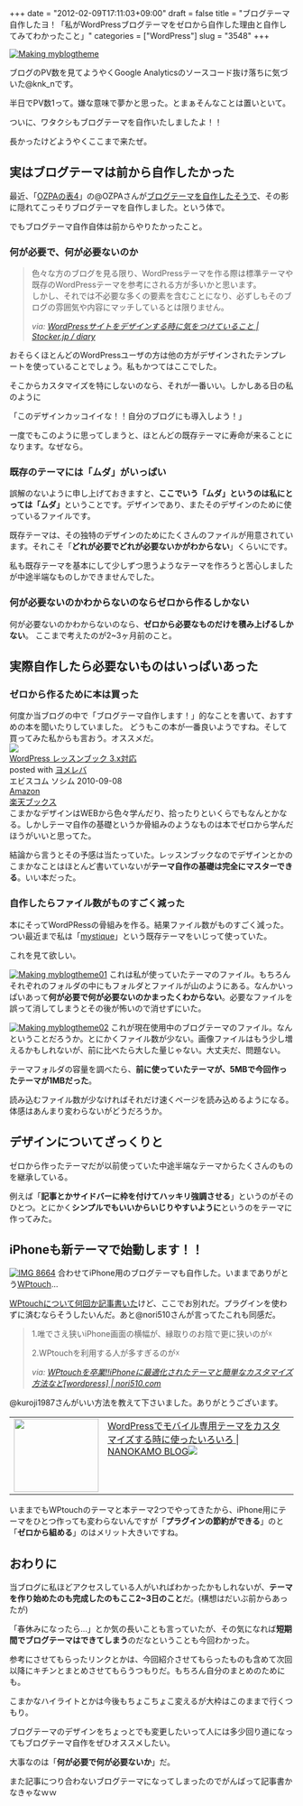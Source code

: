 +++
date = "2012-02-09T17:11:03+09:00"
draft = false
title = "ブログテーマ自作したヨ！「私がWordPressブログテーマをゼロから自作した理由と自作してみてわかったこと」"
categories = ["WordPress"]
slug = "3548"
+++

<a href="http://knk-n.com/images/2012/02/making_myblogtheme.png" title="Making myblogtheme"><img src="http://knk-n.com/images/2012/02/making_myblogtheme.png" alt="Making myblogtheme" title="making_myblogtheme.png" /></a>

ブログのPV数を見てようやくGoogle Analyticsのソースコード抜け落ちに気づいた@knk_nです。

半日でPV数1って。嫌な意味で夢かと思った。とまぁそんなことは置いといて。

ついに、ワタクシもブログテーマを自作いたしましたよ！！

長かったけどようやくここまで来たぜ。<!--more--><h2>実はブログテーマは前から自作したかった</h2>
最近、「<a href="http://ozpa-h4.com" target="_blank">OZPAの表4</a>」の@OZPAさんが<a href="http://ozpa-h4.com/2012/01/12/blog_new_theme_tsukareta/" target="_blank">ブログテーマを自作したそうで</a>、その影に隠れてこっそりブログテーマを自作しました。という体で。

でもブログテーマ自作自体は前からやりたかったこと。

<h3>何が必要で、何が必要ないのか</h3>
<blockquote cite="http://stocker.jp/diary/wordpress-site-design/" title="WordPressサイトをデザインする時に気をつけていること | Stocker.jp / diary">
<p>色々な方のブログを見る限り、WordPressテーマを作る際は標準テーマや既存のWordPressテーマを参考にされる方が多いかと思います。<br>
しかし、それでは不必要な多くの要素を含むことになり、必ずしもそのブログの雰囲気や内容にマッチしているとは限りません。</p>
<cite>via: <a href="http://stocker.jp/diary/wordpress-site-design/" target="_blank">WordPressサイトをデザインする時に気をつけていること | Stocker.jp / diary</a></cite>
</blockquote>
おそらくほとんどのWordPressユーザの方は他の方がデザインされたテンプレートを使っていることでしょう。私もかつてはここでした。

そこからカスタマイズを特にしないのなら、それが一番いい。しかしある日の私のように

「このデザインカッコイイな！！自分のブログにも導入しよう！」

一度でもこのように思ってしまうと、ほとんどの既存テーマに寿命が来ることになります。なぜなら。

<h3>既存のテーマには「ムダ」がいっぱい</h3>
誤解のないように申し上げておきますと、<strong>ここでいう「ムダ」というのは私にとっては「ムダ」</strong>ということです。デザインであり、またそのデザインのために使っているファイルです。

既存テーマは、その独特のデザインのためにたくさんのファイルが用意されています。それこそ「<strong>どれが必要でどれが必要ないかがわからない</strong>」くらいにです。

私も既存テーマを基本にして少しずつ思うようなテーマを作ろうと苦心しましたが中途半端なものしかできませんでした。

<h3>何が必要ないのかわからないのならゼロから作るしかない</h3>
何が必要ないのかわからないのなら、<strong>ゼロから必要なものだけを積み上げるしかない</strong>。
ここまで考えたのが2~3ヶ月前のこと。

<h2>実際自作したら必要ないものはいっぱいあった</h2>
<h3>ゼロから作るために本は買った</h3>
何度か当ブログの中で「ブログテーマ自作します！」的なことを書いて、おすすめの本を聞いたりしていました。
どうもこの本が一番良いようですね。そして買ってみた私からも言おう。オススメだ。
<div class="booklink-box"><div class="booklink-image"><a href="http://www.amazon.co.jp/exec/obidos/asin/4883377245/knkn-22/" name="booklink" rel="nofollow" target="_blank"><img src="http://ecx.images-amazon.com/images/I/51M0dcqriiL._SL160_.jpg" /></a></div><div class="booklink-info"><div class="booklink-name"><a href="http://www.amazon.co.jp/exec/obidos/asin/4883377245/knkn-22/" rel="nofollow" name="booklink" target="_blank">WordPress レッスンブック 3.x対応</a><div class="booklink-powered-date">posted with <a href="http://yomereba.com" target="_blank">ヨメレバ</a></div></div><div class="booklink-detail" >エビスコム ソシム 2010-09-08    </div><div class="booklink-link2"><div class="shoplinkamazon"><a href="http://www.amazon.co.jp/exec/obidos/asin/4883377245/knkn-22/" rel="nofollow" target="_blank" title="アマゾン" >Amazon</a></div><div class="shoplinkrakuten"><a href="http://pt.afl.rakuten.co.jp/c/0dde77ec.b168ef29/?url=http%3A%2F%2Fbooks.rakuten.co.jp%2Frb%2F6719352%2F" rel="nofollow" target="_blank" title="楽天ブックス" >楽天ブックス</a></div></div></div></div>
こまかなデザインはWEBから色々学んだり、拾ったりといくらでもなんとかなる。しかしテーマ自作の基礎というか骨組みのようなものは本でゼロから学んだほうがいいと思ってた。

結論から言うとその予感は当たっていた。レッスンブックなのでデザインとかのこまかなことはほとんど書いていないが<strong>テーマ自作の基礎は完全にマスターできる</strong>。いい本だった。

<h3>自作したらファイル数がものすごく減った</h3>
本にそってWordPRessの骨組みを作る。結果ファイル数がものすごく減った。つい最近まで私は「<a href="http://wordpress.org/extend/themes/mystique" target="_blank">mystique</a>」という既存テーマをいじって使っていた。

これを見て欲しい。


<a href="http://knk-n.com/images/2012/02/making_myblogtheme01.png" title="Making myblogtheme01"><img src="http://knk-n.com/images/2012/02/making_myblogtheme01.png" alt="Making myblogtheme01" title="making_myblogtheme01.png" /></a>
これは私が使っていたテーマのファイル。もちろんそれぞれのフォルダの中にもフォルダとファイルが山のようにある。なんかいっぱいあって<strong>何が必要で何が必要ないのかまったくわからない</strong>。必要なファイルを誤って消してしまうとその後が怖いので消せずにいた。


<a href="http://knk-n.com/images/2012/02/making_myblogtheme02.png" title="Making myblogtheme02"><img src="http://knk-n.com/images/2012/02/making_myblogtheme02.png" alt="Making myblogtheme02" title="making_myblogtheme02.png" /></a>
これが現在使用中のブログテーマのファイル。なんということだろうか。とにかくファイル数が少ない。画像ファイルはもう少し増えるかもしれないが、前に比べたら大した量じゃない。大丈夫だ、問題ない。

テーマフォルダの容量を調べたら、<strong>前に使っていたテーマが、5MBで今回作ったテーマが1MBだった</strong>。

読み込むファイル数が少なければそれだけ速くページを読み込めるようになる。体感はあんまり変わらないがどうだろうか。

<h2>デザインについてざっくりと</h2>
ゼロから作ったテーマだが以前使っていた中途半端なテーマからたくさんのものを継承している。

例えば「<strong>記事とかサイドバーに枠を付けてハッキリ強調させる</strong>」というのがそのひとつ。とにかく<strong>シンプルでもいいからいじりやすいように</strong>というのをテーマに作ってみた。

<h2>iPhoneも新テーマで始動します！！</h2>
<a href="http://knk-n.com/images/2012/02/IMG_8664.png" title="IMG 8664"><img src="http://knk-n.com/images/2012/02/IMG_8664.png" alt="IMG 8664" title="IMG_8664.PNG" /></a>
合わせてiPhone用のブログテーマも自作した。いままでありがとう<a href="http://wordpress.org/extend/plugins/wptouch/" target="_blank">WPtouch</a>…

<a href="http://knk-n.com/category/wordpress_/wptouch/" target="_blank">WPtouchについて何回か記事書いた</a>けど、ここでお別れだ。プラグインを使わずに済むならそうしたいんだ。あと@nori510さんが言ってたこれも同感だ。

<blockquote cite="http://nori510.com/archives/7103" title="WPtouchを卒業!!iPhoneに最適化されたテーマと簡単なカスタマイズ方法など[wordpress] | nori510.com">
<p>1.唯でさえ狭いiPhone画面の横幅が、縁取りのお陰で更に狭いのが☓</p>
<p>2.WPtouchを利用する人が多すぎるのが☓</strong></p>
<cite>via: <a href="http://nori510.com/archives/7103" target="_blank">WPtouchを卒業!!iPhoneに最適化されたテーマと簡単なカスタマイズ方法など[wordpress] | nori510.com</a></cite>
</blockquote>

@kuroji1987さんがいい方法を教えて下さいました。ありがとうございます。
<table width="100%"><td valign="top" width="150"><a href="http://nanokamo.com/articles/web-service/wordpress/wordpress-mobile.html" target="_blank"><img border="0" src="http://capture.heartrails.com/150x130/shadow?http://nanokamo.com/articles/web-service/wordpress/wordpress-mobile.html"  width="150" height="130" /></a></td><td valign="top"><a  href="http://nanokamo.com/articles/web-service/wordpress/wordpress-mobile.html" target="_blank">WordPressでモバイル専用テーマをカスタマイズする時に使ったいろいろ | NANOKAMO BLOG</a><a href="http://b.hatena.ne.jp/entry/http://nanokamo.com/articles/web-service/wordpress/wordpress-mobile.html" target="_blank"><img border="0" src="http://b.hatena.ne.jp/entry/image/large/http://nanokamo.com/articles/web-service/wordpress/wordpress-mobile.html" /></a></td></table>

いままでもWPtouchのテーマと本テーマ2つでやってきたから、iPhone用にテーマをひとつ作っても変わらないんですが「<strong>プラグインの節約ができる</strong>」のと「<strong>ゼロから組める</strong>」のはメリット大きいですね。

<h2>おわりに</h2>
当ブログに私ほどアクセスしている人がいればわかったかもしれないが、<strong>テーマを作り始めたのも完成したのもここ2~3日のこと</strong>だ。(構想はだいぶ前からあったが)

「春休みになったら…」とか気の長いことも言っていたが、その気になれば<strong>短期間でブログテーマはできてしまう</strong>のだなということも今回わかった。

参考にさせてもらったリンクとかは、今回紹介させてもらったものも含めて次回以降にキチンとまとめさせてもらうつもりだ。もちろん自分のまとめのためにも。

こまかなハイライトとかは今後もちょこちょこ変えるが大枠はこのままで行くつもり。

ブログテーマのデザインをちょっとでも変更したいって人には多少回り道になってもブログテーマ自作をぜひオススメしたい。

大事なのは「<strong>何が必要で何が必要ないか</strong>」だ。

また記事につり合わないブログテーマになってしまったのでがんばって記事書かなきゃなｗｗ
